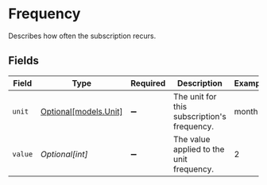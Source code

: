 # Frequency

Describes how often the subscription recurs.


## Fields

| Field                                       | Type                                        | Required                                    | Description                                 | Example                                     |
| ------------------------------------------- | ------------------------------------------- | ------------------------------------------- | ------------------------------------------- | ------------------------------------------- |
| `unit`                                      | [Optional[models.Unit]](../models/unit.md)  | :heavy_minus_sign:                          | The unit for this subscription's frequency. | month                                       |
| `value`                                     | *Optional[int]*                             | :heavy_minus_sign:                          | The value applied to the unit frequency.    | 2                                           |